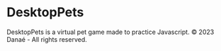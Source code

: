 # DesktopPets
DesktopPets is a virtual pet game made to practice Javascript. © 2023 Danaé - All rights reserved. 
